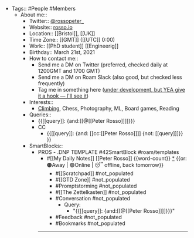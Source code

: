 - Tags:: #People #Members
    - About me::
        - Twitter:: [@rossopeter_](https://twitter.com/rossopeter_)
        - Website:: [rosso.io](https://rosso.io)
        - Location:: [[Bristol]], [[UK]]
        - Time Zone:: [[GMT]] ([[UTC]] 0:00)
        - Work:: [[PhD student]] [[Engineerig]]
        - Birthday:: March 21st, 2021
        - How to contact me:: 
            - Send me a DM on Twitter (preferred, checked daily at 1200GMT and 1700 GMT)
            - Send me a DM on Roam Slack (also good, but checked less frequently)
            - Tag me in something here ([under development, but YEA give it a hook — I'll see it]([[Chat]]))
        - Interests::
            - [Climbing](https://www.rgs.org/geography/online-lectures/project-armenia-climbing-above-the-clouds-peter/), Chess, Photography, ML, Board games, Reading
        - Queries::
            - {{[[query]]: {and:[[@[[Peter Rosso]]]]}}}
            - CC
                - {{[[query]]: {and: [[cc:[[Peter Rosso]]]] {not: [[query]]]}}  }}
        - SmartBlocks::
            - PROS - .DNP TEMPLATE #42SmartBlock #roam/templates
                - #[[My Daily Notes]] [[Peter Rosso]] {{word-count}} [*]([[ptr]])   {{or:🟠Away | 🟢Online | 😴 offline, back tomorrow}}
                    - #[[Scratchpad]] #not_populated
                    - #[[GTD Zone]] #not_populated
                    - #Promptstorming #not_populated
                    - #[[The Zettelkasten]] #not_populated
                    - #Conversation #not_populated
                        - Query:
                            - "{{[[query]]: {and:[[@[[Peter Rosso]]]]}}}"
                    - #Feedback  #not_populated
                    - #Bookmarks #not_populated
                - ---
